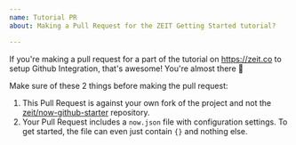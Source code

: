```yaml
---
name: Tutorial PR
about: Making a Pull Request for the ZEIT Getting Started tutorial?

---
```


If you're making a pull request for a part of the tutorial on https://zeit.co to setup Github Integration, that's awesome! You're almost there 🎉

Make sure of these 2 things before making the pull request:

1.  This Pull Request is against your own fork of the project and not the [zeit/now-github-starter](https://github.com/zeit/now-github-starter) repository. 
2.  Your Pull Request includes a `now.json` file with configuration settings. To get started, the file can even just contain `{}` and nothing else.
